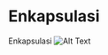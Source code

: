# Enkapsulasi
Enkapsulasi
![Alt Text](https://github.com/LintangRamadhanuS/Enkapsulasi/tree/main/Enkapsulasi/ss%20projek%20out)
